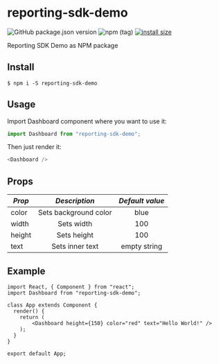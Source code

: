# reporting-sdk-demo

![GitHub package.json version](https://img.shields.io/github/package-json/v/herbowicz/reporting-sdk-demo.svg)
![npm (tag)](https://img.shields.io/npm/v/reporting-sdk-demo/latest.svg)
[![install size](https://packagephobia.now.sh/badge?p=reporting-sdk-demo)](https://packagephobia.now.sh/result?p=reporting-sdk-demo)

Reporting SDK Demo as NPM package

## Install

```
$ npm i -S reporting-sdk-demo
```

## Usage

Import Dashboard component where you want to use it:

```js
import Dashboard from "reporting-sdk-demo";
```

Then just render it:

```js
<Dashboard />
```

## Props

| _Prop_ |     _Description_     | _Default value_ |
| ------ | :-------------------: | :-------------: |
| color  | Sets background color |      blue       |
| width  |      Sets width       |       100       |
| height |      Sets height      |       100       |
| text   |    Sets inner text    |  empty string   |

## Example

```
import React, { Component } from "react";
import Dashboard from "reporting-sdk-demo";

class App extends Component {
  render() {
    return (
        <Dashboard height={150} color="red" text="Hello World!" />
    );
  }
}

export default App;
```
